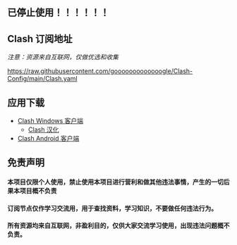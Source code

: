 ## 已停止使用！！！！！！


## Clash 订阅地址
*注意：资源来自互联网，仅做优选和收集*

 https://raw.githubusercontent.com/gooooooooooooogle/Clash-Config/main/Clash.yaml

## 应用下载

- [Clash Windows 客户端](https://github.com/Fndroid/clash_for_windows_pkg/releases)
  - [Clash 汉化](https://github.com/BoyceLig/Clash_Chinese_Patch/releases)
- [Clash Android 客户端](https://github.com/Kr328/ClashForAndroid/releases)

## 免责声明

#### 本项目仅限**个人使用**，禁止使用本项目进行营利和做其他违法事情，产生的一切后果本项目概不负责
#### 订阅节点仅作学习交流用，用于查找资料，学习知识，不要做任何违法行为。
#### 所有资源均来自互联网，非盈利目的，仅供大家交流学习使用，出现违法问题概不负责。